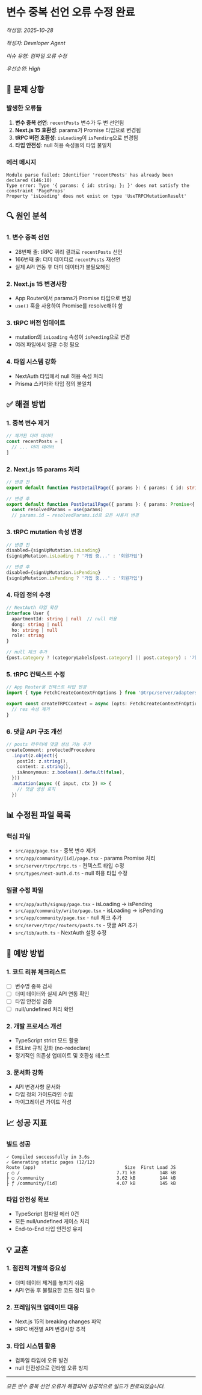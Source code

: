 # 변수 중복 선언 오류 수정 완료

*작성일: 2025-10-28*

*작성자: Developer Agent*

*이슈 유형: 컴파일 오류 수정*

*우선순위: High*

## 🐛 문제 상황

### 발생한 오류들
1. **변수 중복 선언**: `recentPosts` 변수가 두 번 선언됨
2. **Next.js 15 호환성**: params가 Promise 타입으로 변경됨
3. **tRPC 버전 호환성**: `isLoading`이 `isPending`으로 변경됨
4. **타입 안전성**: null 허용 속성들의 타입 불일치

### 에러 메시지
```
Module parse failed: Identifier 'recentPosts' has already been declared (146:10)
Type error: Type '{ params: { id: string; }; }' does not satisfy the constraint 'PageProps'
Property 'isLoading' does not exist on type 'UseTRPCMutationResult'
```

## 🔍 원인 분석

### 1. 변수 중복 선언
- 28번째 줄: tRPC 쿼리 결과로 `recentPosts` 선언
- 166번째 줄: 더미 데이터로 `recentPosts` 재선언
- 실제 API 연동 후 더미 데이터가 불필요해짐

### 2. Next.js 15 변경사항
- App Router에서 params가 Promise 타입으로 변경
- `use()` 훅을 사용하여 Promise를 resolve해야 함

### 3. tRPC 버전 업데이트
- mutation의 `isLoading` 속성이 `isPending`으로 변경
- 여러 파일에서 일괄 수정 필요

### 4. 타입 시스템 강화
- NextAuth 타입에서 null 허용 속성 처리
- Prisma 스키마와 타입 정의 불일치

## ✅ 해결 방법

### 1. 중복 변수 제거
```typescript
// 제거된 더미 데이터
const recentPosts = [
  // ... 더미 데이터
]
```

### 2. Next.js 15 params 처리
```typescript
// 변경 전
export default function PostDetailPage({ params }: { params: { id: string } }) {

// 변경 후
export default function PostDetailPage({ params }: { params: Promise<{ id: string }> }) {
  const resolvedParams = use(params)
  // params.id → resolvedParams.id로 모든 사용처 변경
```

### 3. tRPC mutation 속성 변경
```typescript
// 변경 전
disabled={signUpMutation.isLoading}
{signUpMutation.isLoading ? '가입 중...' : '회원가입'}

// 변경 후
disabled={signUpMutation.isPending}
{signUpMutation.isPending ? '가입 중...' : '회원가입'}
```

### 4. 타입 정의 수정
```typescript
// NextAuth 타입 확장
interface User {
  apartmentId: string | null  // null 허용
  dong: string | null
  ho: string | null
  role: string
}

// null 체크 추가
{post.category ? (categoryLabels[post.category] || post.category) : '기타'}
```

### 5. tRPC 컨텍스트 수정
```typescript
// App Router용 컨텍스트 타입 변경
import { type FetchCreateContextFnOptions } from '@trpc/server/adapters/fetch'

export const createTRPCContext = async (opts: FetchCreateContextFnOptions) => {
  // res 속성 제거
}
```

### 6. 댓글 API 구조 개선
```typescript
// posts 라우터에 댓글 생성 기능 추가
createComment: protectedProcedure
  .input(z.object({
    postId: z.string(),
    content: z.string(),
    isAnonymous: z.boolean().default(false),
  }))
  .mutation(async ({ input, ctx }) => {
    // 댓글 생성 로직
  })
```

## 📊 수정된 파일 목록

### 핵심 파일
- `src/app/page.tsx` - 중복 변수 제거
- `src/app/community/[id]/page.tsx` - params Promise 처리
- `src/server/trpc/trpc.ts` - 컨텍스트 타입 수정
- `src/types/next-auth.d.ts` - null 허용 타입 수정

### 일괄 수정 파일
- `src/app/auth/signup/page.tsx` - isLoading → isPending
- `src/app/community/write/page.tsx` - isLoading → isPending
- `src/app/community/page.tsx` - null 체크 추가
- `src/server/trpc/routers/posts.ts` - 댓글 API 추가
- `src/lib/auth.ts` - NextAuth 설정 수정

## 🔄 예방 방법

### 1. 코드 리뷰 체크리스트
- [ ] 변수명 중복 검사
- [ ] 더미 데이터와 실제 API 연동 확인
- [ ] 타입 안전성 검증
- [ ] null/undefined 처리 확인

### 2. 개발 프로세스 개선
- TypeScript strict 모드 활용
- ESLint 규칙 강화 (no-redeclare)
- 정기적인 의존성 업데이트 및 호환성 테스트

### 3. 문서화 강화
- API 변경사항 문서화
- 타입 정의 가이드라인 수립
- 마이그레이션 가이드 작성

## 📈 성공 지표

### 빌드 성공
```
✓ Compiled successfully in 3.6s
✓ Generating static pages (12/12)
Route (app)                                 Size  First Load JS
┌ ○ /                                    7.71 kB         148 kB
├ ○ /community                           3.62 kB         144 kB
├ ƒ /community/[id]                      4.07 kB         145 kB
```

### 타입 안전성 확보
- TypeScript 컴파일 에러 0건
- 모든 null/undefined 케이스 처리
- End-to-End 타입 안전성 유지

## 💡 교훈

### 1. 점진적 개발의 중요성
- 더미 데이터 제거를 놓치기 쉬움
- API 연동 후 불필요한 코드 정리 필수

### 2. 프레임워크 업데이트 대응
- Next.js 15의 breaking changes 파악
- tRPC 버전별 API 변경사항 추적

### 3. 타입 시스템 활용
- 컴파일 타임에 오류 발견
- null 안전성으로 런타임 오류 방지

---

*모든 변수 중복 선언 오류가 해결되어 성공적으로 빌드가 완료되었습니다.*
